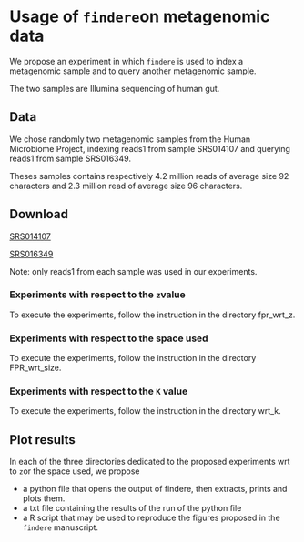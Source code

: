 # Usage of `findere`on metagenomic data

We propose an experiment in which `findere` is used to index a metagenomic sample and to query another metagenomic sample.

The two samples are Illumina sequencing of human gut. 

## Data

We chose randomly two metagenomic samples from the Human Microbiome Project, indexing reads1 from sample SRS014107 and querying reads1 from sample SRS016349. 

Theses samples contains respectively 4.2 million reads of average size 92 characters and 2.3 million read of average size 96 characters.

## Download 

[SRS014107](https://www.ncbi.nlm.nih.gov/biosample/?term=SRS014107)

[SRS016349](https://www.ncbi.nlm.nih.gov/biosample/?term=SRS016349)

Note: only reads1 from each sample was used in our experiments.

### Experiments with respect to the `z`value

To execute the experiments, follow the instruction in the directory fpr_wrt_z.

### Experiments with respect to the space used

To execute the experiments, follow the instruction in the directory FPR_wrt_size.

### Experiments with respect to the `K` value

To execute the experiments, follow the instruction in the directory wrt_k.

## Plot results

In each of the three directories dedicated to the proposed experiments wrt to `z`or the space used, we propose 
- a python file that opens the output of findere, then extracts, prints and plots them. 
- a txt file containing the results of the run of the python file 
- a R script that may be used to reproduce the figures proposed in the `findere` manuscript.